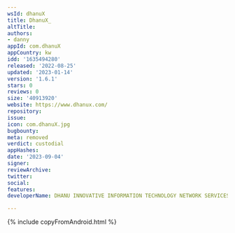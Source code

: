 ```yaml
---
wsId: dhanuX
title: DhanuX_
altTitle: 
authors:
- danny
appId: com.dhanuX
appCountry: kw
idd: '1635494280'
released: '2022-08-25'
updated: '2023-01-14'
version: '1.6.1'
stars: 0
reviews: 0
size: '40913920'
website: https://www.dhanux.com/
repository: 
issue: 
icon: com.dhanuX.jpg
bugbounty: 
meta: removed
verdict: custodial
appHashes: 
date: '2023-09-04'
signer: 
reviewArchive: 
twitter: 
social: 
features: 
developerName: DHANU INNOVATIVE INFORMATION TECHNOLOGY NETWORK SERVICES CO.

---
```


{% include copyFromAndroid.html %}
